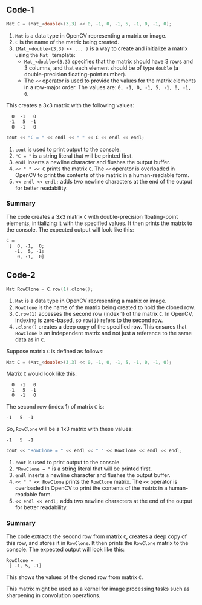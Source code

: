## Code-1

```cpp
Mat C = (Mat_<double>(3,3) << 0, -1, 0, -1, 5, -1, 0, -1, 0);
```

1. `Mat` is a data type in OpenCV representing a matrix or image.
2. `C` is the name of the matrix being created.
3. `(Mat_<double>(3,3) << ... )` is a way to create and initialize a matrix using the `Mat_` template:
   - `Mat_<double>(3,3)` specifies that the matrix should have 3 rows and 3 columns, and that each element should be of type `double` (a double-precision floating-point number).
   - The `<<` operator is used to provide the values for the matrix elements in a row-major order. The values are: `0, -1, 0, -1, 5, -1, 0, -1, 0`.

This creates a 3x3 matrix with the following values:

```
  0  -1   0
 -1   5  -1
  0  -1   0
```

```cpp
cout << "C = " << endl << " " << C << endl << endl;
```

1. `cout` is used to print output to the console.
2. `"C = "` is a string literal that will be printed first.
3. `endl` inserts a newline character and flushes the output buffer.
4. `<< " " << C` prints the matrix `C`. The `<<` operator is overloaded in OpenCV to print the contents of the matrix in a human-readable form.
5. `<< endl << endl;` adds two newline characters at the end of the output for better readability.

### Summary

The code creates a 3x3 matrix `C` with double-precision floating-point elements, initializing it with the specified values. It then prints the matrix to the console. The expected output will look like this:

```
C = 
 [  0, -1,  0;
   -1,  5, -1;
    0, -1,  0]
```

## Code-2
```cpp
Mat RowClone = C.row(1).clone();
```

1. `Mat` is a data type in OpenCV representing a matrix or image.
2. `RowClone` is the name of the matrix being created to hold the cloned row.
3. `C.row(1)` accesses the second row (index 1) of the matrix `C`. In OpenCV, indexing is zero-based, so `row(1)` refers to the second row.
4. `.clone()` creates a deep copy of the specified row. This ensures that `RowClone` is an independent matrix and not just a reference to the same data as in `C`.

Suppose matrix `C` is defined as follows:
```cpp
Mat C = (Mat_<double>(3,3) << 0, -1, 0, -1, 5, -1, 0, -1, 0);
```

Matrix `C` would look like this:
```
  0  -1   0
 -1   5  -1
  0  -1   0
```

The second row (index 1) of matrix `C` is:
```
-1   5  -1
```

So, `RowClone` will be a 1x3 matrix with these values:
```
-1   5  -1
```

```cpp
cout << "RowClone = " << endl << " " << RowClone << endl << endl;
```

1. `cout` is used to print output to the console.
2. `"RowClone = "` is a string literal that will be printed first.
3. `endl` inserts a newline character and flushes the output buffer.
4. `<< " " << RowClone` prints the `RowClone` matrix. The `<<` operator is overloaded in OpenCV to print the contents of the matrix in a human-readable form.
5. `<< endl << endl;` adds two newline characters at the end of the output for better readability.

### Summary

The code extracts the second row from matrix `C`, creates a deep copy of this row, and stores it in `RowClone`. It then prints the `RowClone` matrix to the console. The expected output will look like this:

```
RowClone = 
 [ -1, 5, -1]
```

This shows the values of the cloned row from matrix `C`.

This matrix might be used as a kernel for image processing tasks such as sharpening in convolution operations.
